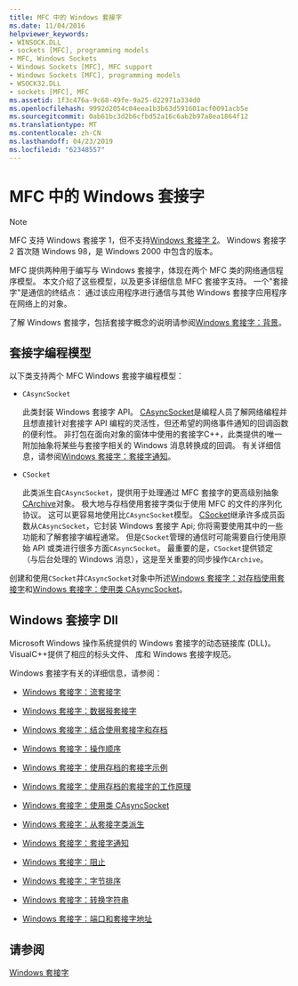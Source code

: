 ```yaml
---
title: MFC 中的 Windows 套接字
ms.date: 11/04/2016
helpviewer_keywords:
- WINSOCK.DLL
- sockets [MFC], programming models
- MFC, Windows Sockets
- Windows Sockets [MFC], MFC support
- Windows Sockets [MFC], programming models
- WSOCK32.DLL
- sockets [MFC], MFC
ms.assetid: 1f3c476a-9c68-49fe-9a25-d22971a334d0
ms.openlocfilehash: 9992d2054c04eea1b3b63d591601acf0091acb5e
ms.sourcegitcommit: 0ab61bc3d2b6cfbd52a16c6ab2b97a8ea1864f12
ms.translationtype: MT
ms.contentlocale: zh-CN
ms.lasthandoff: 04/23/2019
ms.locfileid: "62348557"
---
```

# <a name="windows-sockets-in-mfc"></a>MFC 中的 Windows 套接字

> [!NOTE]
>  MFC 支持 Windows 套接字 1，但不支持[Windows 套接字 2](/windows/desktop/WinSock/windows-sockets-start-page-2)。 Windows 套接字 2 首次随 Windows 98，是 Windows 2000 中包含的版本。

MFC 提供两种用于编写与 Windows 套接字，体现在两个 MFC 类的网络通信程序模型。 本文介绍了这些模型，以及更多详细信息 MFC 套接字支持。 一个"套接字"是通信的终结点： 通过该应用程序进行通信与其他 Windows 套接字应用程序在网络上的对象。

了解 Windows 套接字，包括套接字概念的说明请参阅[Windows 套接字：背景](../mfc/windows-sockets-background.md)。

##  <a name="_core_sockets_programming_models"></a> 套接字编程模型

以下类支持两个 MFC Windows 套接字编程模型：

- `CAsyncSocket`

   此类封装 Windows 套接字 API。 [CAsyncSocket](../mfc/reference/casyncsocket-class.md)是编程人员了解网络编程并且想直接针对套接字 API 编程的灵活性，但还希望的网络事件通知的回调函数的便利性。 非打包在面向对象的窗体中使用的套接字C++，此类提供的唯一附加抽象将某些与套接字相关的 Windows 消息转换成的回调。 有关详细信息，请参阅[Windows 套接字：套接字通知](../mfc/windows-sockets-socket-notifications.md)。

- `CSocket`

   此类派生自`CAsyncSocket`，提供用于处理通过 MFC 套接字的更高级别抽象[CArchive](../mfc/reference/carchive-class.md)对象。 极大地与存档使用套接字类似于使用 MFC 的文件的序列化协议。 这可以更容易地使用比`CAsyncSocket`模型。 [CSocket](../mfc/reference/csocket-class.md)继承许多成员函数从`CAsyncSocket`，它封装 Windows 套接字 Api; 你将需要使用其中的一些功能和了解套接字编程通常。 但是`CSocket`管理的通信时可能需要自行使用原始 API 或类进行很多方面`CAsyncSocket`。 最重要的是，`CSocket`提供锁定 （与后台处理的 Windows 消息），这是至关重要的同步操作`CArchive`。

创建和使用`CSocket`并`CAsyncSocket`对象中所述[Windows 套接字：对存档使用套接字](../mfc/windows-sockets-using-sockets-with-archives.md)和[Windows 套接字：使用类 CAsyncSocket](../mfc/windows-sockets-using-class-casyncsocket.md)。

##  <a name="_core_mfc_socket_samples_and_windows_sockets_dlls"></a> Windows 套接字 Dll

Microsoft Windows 操作系统提供的 Windows 套接字的动态链接库 (DLL)。 VisualC++提供了相应的标头文件、 库和 Windows 套接字规范。

Windows 套接字有关的详细信息，请参阅：

- [Windows 套接字：流套接字](../mfc/windows-sockets-stream-sockets.md)

- [Windows 套接字：数据报套接字](../mfc/windows-sockets-datagram-sockets.md)

- [Windows 套接字：结合使用套接字和存档](../mfc/windows-sockets-using-sockets-with-archives.md)

- [Windows 套接字：操作顺序](../mfc/windows-sockets-sequence-of-operations.md)

- [Windows 套接字：使用存档的套接字示例](../mfc/windows-sockets-example-of-sockets-using-archives.md)

- [Windows 套接字：使用存档的套接字的工作原理](../mfc/windows-sockets-how-sockets-with-archives-work.md)

- [Windows 套接字：使用类 CAsyncSocket](../mfc/windows-sockets-using-class-casyncsocket.md)

- [Windows 套接字：从套接字类派生](../mfc/windows-sockets-deriving-from-socket-classes.md)

- [Windows 套接字：套接字通知](../mfc/windows-sockets-socket-notifications.md)

- [Windows 套接字：阻止](../mfc/windows-sockets-blocking.md)

- [Windows 套接字：字节排序](../mfc/windows-sockets-byte-ordering.md)

- [Windows 套接字：转换字符串](../mfc/windows-sockets-converting-strings.md)

- [Windows 套接字：端口和套接字地址](../mfc/windows-sockets-ports-and-socket-addresses.md)

## <a name="see-also"></a>请参阅

[Windows 套接字](../mfc/windows-sockets.md)
